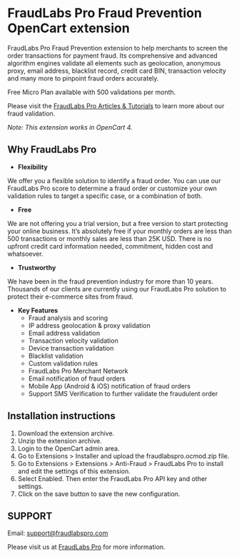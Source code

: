 # FraudLabs Pro Fraud Prevention OpenCart extension
FraudLabs Pro Fraud Prevention extension to help merchants to screen the order transactions for payment fraud. Its comprehensive and advanced algorithm engines validate all elements such as geolocation, anonymous proxy, email address, blacklist record, credit card BIN, transaction velocity and many more to pinpoint fraud orders accurately.

Free Micro Plan available with 500 validations per month.

Please visit the [FraudLabs Pro Articles & Tutorials](https://www.fraudlabspro.com/resources/) to learn more about our fraud validation.

*Note: This extension works in OpenCart 4.*

## Why FraudLabs Pro
* **Flexibility**

We offer you a flexible solution to identify a fraud order. You can use our FraudLabs Pro score to determine a fraud order or customize your own validation rules to target a specific case, or a combination of both.

* **Free**

We are not offering you a trial version, but a free version to start protecting your online business. It’s absolutely free if your monthly orders are less than 500 transactions or monthly sales are less than 25K USD. There is no upfront credit card information needed, commitment, hidden cost and whatsoever.

* **Trustworthy**

We have been in the fraud prevention industry for more than 10 years. Thousands of our clients are currently using our FraudLabs Pro solution to protect their e-commerce sites from fraud.

* **Key Features**
  * Fraud analysis and scoring
  * IP address geolocation & proxy validation
  * Email address validation
  * Transaction velocity validation
  * Device transaction validation
  * Blacklist validation
  * Custom validation rules
  * FraudLabs Pro Merchant Network
  * Email notification of fraud orders
  * Mobile App (Android & iOS) notification of fraud orders
  * Support SMS Verification to further validate the fraudulent order

## Installation instructions
1. Download the extension archive.
1. Unzip the extension archive.
1. Login to the OpenCart admin area.
1. Go to Extensions > Installer and upload the fraudlabspro.ocmod.zip file.
1. Go to Extensions > Extensions > Anti-Fraud > FraudLabs Pro to install and edit the settings of this extension.
1. Select Enabled. Then enter the FraudLabs Pro API key and other settings.
1. Click on the save button to save the new configuration.

## SUPPORT
Email: support@fraudlabspro.com

Please visit us at [FraudLabs Pro](https://www.fraudlabspro.com/supported-platforms/opencart/) for more information.
